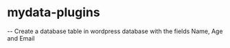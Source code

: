 # mydata-plugins
-- Create a database table in wordpress database with the fields Name, Age and Email

